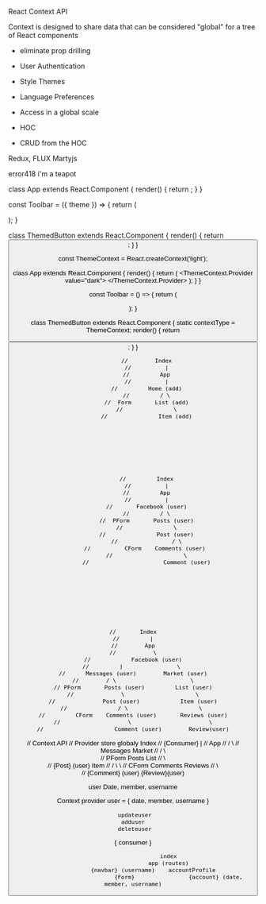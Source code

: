 React Context API


Context is designed to share data that can be considered "global" for a 
tree of React components
  - eliminate prop drilling

  - User Authentication
  - Style Themes
  - Language Preferences 
  - Access in a global scale
   - HOC 
   - CRUD from the HOC
  
Redux, FLUX 
Martyjs

error418 i'm a teapot


























class App extends React.Component {
  render() {
    return <Toolbar theme="dark" />;
  }
}

const Toolbar = ({ theme }) => {
  return (
    <div>
      <ThemedButton theme={theme} />
    </div>
  );
}

class ThemedButton extends React.Component {
  render() {
    return <Button theme={this.props.theme} />;
  }
}





const ThemeContext = React.createContext('light');

class App extends React.Component {
  render() {
    return (
      <ThemeContext.Provider value="dark">
        <Toolbar />
      </ThemeContext.Provider>
    );
  }
}

const Toolbar = () => {
  return (
    <div>
      <ThemedButton />
    </div>
  );
}

class ThemedButton extends React.Component {
  static contextType = ThemeContext;
  render() {
    return <Button theme={this.context} />;
  }
}




            //        Index
            //          |
            //         App
            //          |
            //         Home (add)
            //         / \
            //  Form       List (add)
            //               \
            //               Item (add)








            //         Index
            //          |
            //         App
            //          |
            //       Facebook (user)
            //         / \
            //  PForm       Posts (user)
            //               \
            //               Post (user)
            //                / \
            //          CForm    Comments (user) 
            //                     \
            //                      Comment (user)









    //       Index
    //         |
    //        App
    //           \
    //            Facebook (user)
    //         |                \ 
    //      Messages (user)        Market (user)
    //        / \                      \
    // PForm       Posts (user)         List (user)
    //              \                     \
    //              Post (user)            Item (user)
    //               / \                     \ 
    //         CForm    Comments (user)       Reviews (user)
    //                    \                       \
    //                     Comment (user)        Review(user)




//  Context API
//  Provider  store globaly        Index
// {Consumer}                     |
//                                App
//                               /             \ 
//                         Messages             Market 
//                           / \                      \
//                   PForm       Posts                 List 
//                                 \                     \
//                                 {Post} (user)            Item 
//                                   / \                     \ 
//                             CForm    Comments          Reviews 
//                                       \                       \
//                                         {Comment} (user)        {Review}(user)



user Date, member, username


 Context
  provider 
     user  = { date, member, username }

     updateuser
     adduser 
     deleteuser
 { consumer }
 
                          index 
                         app (routes)
                {navbar} (username)    accountProfile
                               {Form}                {account} (date, member, username)
                               
